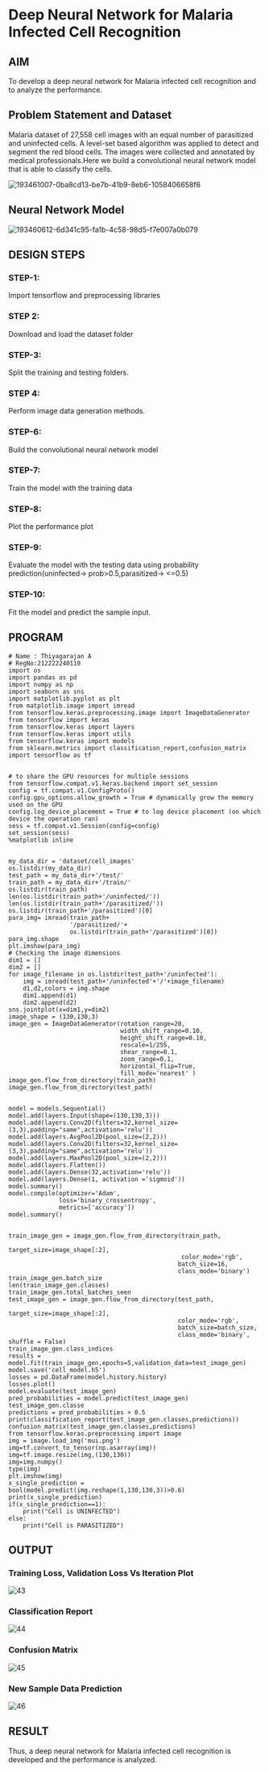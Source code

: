 # Deep Neural Network for Malaria Infected Cell Recognition

## AIM

To develop a deep neural network for Malaria infected cell recognition and to analyze the performance.

## Problem Statement and Dataset

Malaria dataset of 27,558 cell images with an equal number of parasitized and uninfected cells. A level-set based algorithm was applied to detect and segment the red blood cells. The images were collected and annotated by medical professionals.Here we build a convolutional neural network model that is able to classify the cells.

![193461007-0ba8cd13-be7b-41b9-8eb6-1058406658f6](https://github.com/A-Thiyagarajan/malaria-cell-recognition/assets/118707693/c7c758f3-5fef-4ac5-ad14-bb165b3c2c2a)



## Neural Network Model

![193460612-6d341c95-fa1b-4c58-98d5-f7e007a0b079](https://github.com/A-Thiyagarajan/malaria-cell-recognition/assets/118707693/95db2885-088c-4f14-ac15-358318a97412)


## DESIGN STEPS

### STEP-1:

Import tensorflow and preprocessing libraries
### STEP 2:

Download and load the dataset folder
### STEP-3:

Split the training and testing folders.
### STEP 4:

Perform image data generation methods.
### STEP-6:

Build the convolutional neural network model
### STEP-7:

Train the model with the training data
### STEP-8:

Plot the performance plot
### STEP-9:

Evaluate the model with the testing data using probability prediction(uninfected-> prob>0.5,parasitized-> <=0.5)
### STEP-10:
Fit the model and predict the sample input.

## PROGRAM
```
# Name : Thiyagarajan A
# RegNo:212222240110
import os
import pandas as pd
import numpy as np
import seaborn as sns
import matplotlib.pyplot as plt
from matplotlib.image import imread
from tensorflow.keras.preprocessing.image import ImageDataGenerator
from tensorflow import keras
from tensorflow.keras import layers
from tensorflow.keras import utils
from tensorflow.keras import models
from sklearn.metrics import classification_report,confusion_matrix
import tensorflow as tf


# to share the GPU resources for multiple sessions
from tensorflow.compat.v1.keras.backend import set_session
config = tf.compat.v1.ConfigProto()
config.gpu_options.allow_growth = True # dynamically grow the memory used on the GPU
config.log_device_placement = True # to log device placement (on which device the operation ran)
sess = tf.compat.v1.Session(config=config)
set_session(sess)
%matplotlib inline


my_data_dir = 'dataset/cell_images'
os.listdir(my_data_dir)
test_path = my_data_dir+'/test/'
train_path = my_data_dir+'/train/'
os.listdir(train_path)
len(os.listdir(train_path+'/uninfected/'))
len(os.listdir(train_path+'/parasitized/'))
os.listdir(train_path+'/parasitized')[0]
para_img= imread(train_path+
                 '/parasitized/'+
                 os.listdir(train_path+'/parasitized')[0])
para_img.shape 
plt.imshow(para_img)
# Checking the image dimensions
dim1 = []
dim2 = []
for image_filename in os.listdir(test_path+'/uninfected'):
    img = imread(test_path+'/uninfected'+'/'+image_filename)
    d1,d2,colors = img.shape
    dim1.append(d1)
    dim2.append(d2)
sns.jointplot(x=dim1,y=dim2)
image_shape = (130,130,3)
image_gen = ImageDataGenerator(rotation_range=20, 
                               width_shift_range=0.10,
                               height_shift_range=0.10, 
                               rescale=1/255, 
                               shear_range=0.1,
                               zoom_range=0.1, 
                               horizontal_flip=True, 
                               fill_mode='nearest' )
image_gen.flow_from_directory(train_path)
image_gen.flow_from_directory(test_path)


model = models.Sequential()
model.add(layers.Input(shape=(130,130,3))) 
model.add(layers.Conv2D(filters=32,kernel_size=(3,3),padding="same",activation='relu'))
model.add(layers.AvgPool2D(pool_size=(2,2)))
model.add(layers.Conv2D(filters=32,kernel_size=(3,3),padding="same",activation='relu'))
model.add(layers.MaxPool2D(pool_size=(2,2)))
model.add(layers.Flatten())
model.add(layers.Dense(32,activation='relu')) 
model.add(layers.Dense(1, activation ='sigmoid'))
model.summary()
model.compile(optimizer='Adam',
              loss='binary_crossentropy',
              metrics=['accuracy'])
model.summary()


train_image_gen = image_gen.flow_from_directory(train_path,
                                               target_size=image_shape[:2],
                                                color_mode='rgb',
                                               batch_size=16,
                                               class_mode='binary')
train_image_gen.batch_size
len(train_image_gen.classes)
train_image_gen.total_batches_seen
test_image_gen = image_gen.flow_from_directory(test_path,
                                               target_size=image_shape[:2],
                                               color_mode='rgb',
                                               batch_size=batch_size,
                                               class_mode='binary', shuffle = False)
train_image_gen.class_indices
results = model.fit(train_image_gen,epochs=5,validation_data=test_image_gen)
model.save('cell_model.h5')
losses = pd.DataFrame(model.history.history)
losses.plot()
model.evaluate(test_image_gen)
pred_probabilities = model.predict(test_image_gen)
test_image_gen.classe
predictions = pred_probabilities > 0.5
print(classification_report(test_image_gen.classes,predictions))
confusion_matrix(test_image_gen.classes,predictions)
from tensorflow.keras.preprocessing import image
img = image.load_img('mui.png')
img=tf.convert_to_tensor(np.asarray(img))
img=tf.image.resize(img,(130,130))
img=img.numpy()
type(img)
plt.imshow(img)
x_single_prediction = bool(model.predict(img.reshape(1,130,130,3))>0.6)
print(x_single_prediction)
if(x_single_prediction==1):
    print("Cell is UNINFECTED")
else:
    print("Cell is PARASITIZED")

```

## OUTPUT

### Training Loss, Validation Loss Vs Iteration Plot
![43](https://github.com/A-Thiyagarajan/malaria-cell-recognition/assets/118707693/a21da04f-173b-4d3f-8997-7bc44032b36e)



### Classification Report
![44](https://github.com/A-Thiyagarajan/malaria-cell-recognition/assets/118707693/0e56d648-6485-4415-9b14-74ac375408d0)



### Confusion Matrix

![45](https://github.com/A-Thiyagarajan/malaria-cell-recognition/assets/118707693/18b515da-1d91-416f-9a21-44b0dec7eb0b)


### New Sample Data Prediction

![46](https://github.com/A-Thiyagarajan/malaria-cell-recognition/assets/118707693/fae7a1f8-5270-42d7-a361-4bcdf970ef4f)


## RESULT
Thus, a deep neural network for Malaria infected cell recognition is developed and the performance is analyzed.
